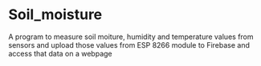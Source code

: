 # Soil_moisture

A program to measure soil moiture, humidity and temperature values from sensors and upload those values from ESP 8266 module to Firebase and access that data on a webpage
